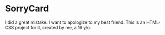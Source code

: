 # SorryCard
I did a great mistake. I want to apologize to my best friend. This is an HTML-CSS project for it, created by me, a 16 y/o.

